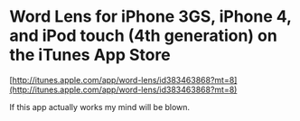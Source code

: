 <!--
id: 2341810113
link: http://tumblr.atmos.org/post/2341810113/word-lens-for-iphone-3gs-iphone-4-and-ipod-touch-4th
slug: word-lens-for-iphone-3gs-iphone-4-and-ipod-touch-4th
date: Thu Dec 16 2010 16:13:36 GMT-0800 (PST)
publish: 2010-12-016
tags: 
title: Word Lens for iPhone 3GS, iPhone 4, and iPod touch (4th generation) on the iTunes App Store
-->


Word Lens for iPhone 3GS, iPhone 4, and iPod touch (4th generation) on the iTunes App Store
===========================================================================================

[http://itunes.apple.com/app/word-lens/id383463868?mt=8](http://itunes.apple.com/app/word-lens/id383463868?mt=8)

If this app actually works my mind will be blown.


